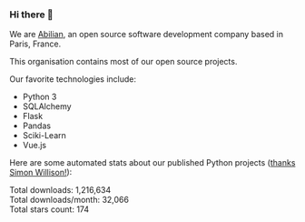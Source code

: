 ### Hi there 👋

We are [Abilian](https://abilian.com/), an open source software development company based in Paris, France.

This organisation contains most of our open source projects.

Our favorite technologies include:

- Python 3
- SQLAlchemy
- Flask
- Pandas
- Sciki-Learn
- Vue.js

Here are some automated stats about our published Python projects
([thanks Simon Willison!][sw-post]):

<!--marker-->
Total downloads: 1,216,634<br>
Total downloads/month: 32,066<br>
Total stars count: 174
<!--end-->

[sw-post]: https://simonwillison.net/2020/Jul/10/self-updating-profile-readme/